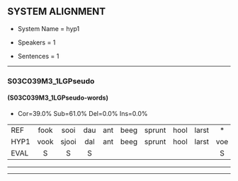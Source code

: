 
## SYSTEM ALIGNMENT

- System Name = hyp1

- Speakers = 1

- Sentences = 1

---

### S03C039M3_1LGPseudo

#### (S03C039M3_1LGPseudo-words)

- Cor=39.0%	Sub=61.0%	Del=0.0%	Ins=0.0%

|  |  |  |  |  |  |  |  |  |  |  |  |  |  |  |  |  |  |  |  |  |  |  |  |  |  |  |  |  |  |  |  |  |  |  |  |  |  |  |  |  |  |
|:--- |:---:|:---:|:---:|:---:|:---:|:---:|:---:|:---:|:---:|:---:|:---:|:---:|:---:|:---:|:---:|:---:|:---:|:---:|:---:|:---:|:---:|:---:|:---:|:---:|:---:|:---:|:---:|:---:|:---:|:---:|:---:|:---:|:---:|:---:|:---:|:---:|:---:|:---:|:---:|:---:|:---:|
| REF | fook | sooi | dau | ant | beeg | sprunt | hool | larst | * | vout | zwoei | fam | rachts | vaap | sprieuw | keng | swoers | doer | plirt | jien | blard | guul | hoekt | neeuw | noork | vid | zans | leum | haans | spaai | sjalt | heik | sank | roen | frijk | eem | schard | grek | dron | snaaf | stuid |
| HYP1 | vook | sjooi | dal | ant | beeg | sprunt | hool | larst | voe | vout | swoei | van | raht | vaap | sprien | keng | swoers | toer | plicht | ji | placht | guwel | hoekt | neol | noork | vit | zans | luin | hanes | sai | sout | hank | sank | roen | frijk | één | shart | grik | dron | snerf | stuit |
| EVAL | S | S | S |  |  |  |  |  | S |  | S | S | S |  | S |  |  | S | S | S | S | S |  | S |  | S |  | S | S | S | S | S |  |  |  | S | S | S |  | S | S |
---

---
